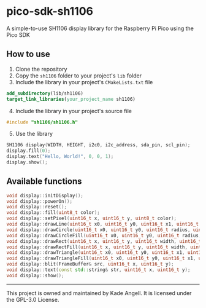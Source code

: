 # pico-sdk-sh1106
A simple-to-use SH1106 display library for the Raspberry Pi Pico using the Pico SDK

## How to use
1. Clone the repository
2. Copy the `sh1106` folder to your project's `lib` folder
3. Include the library in your project's `CMakeLists.txt` file
```cmake
add_subdirectory(lib/sh1106)
target_link_libraries(your_project_name sh1106)
```

4. Include the library in your project's source file
```cpp
#include "sh1106/sh1106.h"
```

5. Use the library
```cpp
SH1106 display(WIDTH, HEIGHT, i2c0, i2c_address, sda_pin, scl_pin);
display.fill(0);
display.text("Hello, World!", 0, 0, 1);
display.show();
```

## Available functions
```cpp
void display::initDisplay();
void display::powerOn();
void display::reset();
void display::fill(uint8_t color);
void display::setPixel(uint16_t x, uint16_t y, uint8_t color);
void display::drawLine(uint16_t x0, uint16_t y0, uint16_t x1, uint16_t y1, uint8_t color);
void display::drawCircle(uint16_t x0, uint16_t y0, uint16_t radius, uint8_t color);
void display::drawCircleFill(uint16_t x0, uint16_t y0, uint16_t radius, uint8_t color);
void display::drawRect(uint16_t x, uint16_t y, uint16_t width, uint16_t height, uint8_t color);
void display::drawRectFill(uint16_t x, uint16_t y, uint16_t width, uint16_t height, uint8_t color);
void display::drawTriangle(uint16_t x0, uint16_t y0, uint16_t x1, uint16_t y1, uint16_t x2, uint16_t y2, uint8_t color);
void display::drawTriangleFill(uint16_t x0, uint16_t y0, uint16_t x1, uint16_t y1, uint16_t x2, uint16_t y2, uint8_t color);
void display::blit(FrameBuffer& src, uint16_t x, uint16_t y);
void display::text(const std::string& str, uint16_t x, uint16_t y);
void display::show();
```

<hr />

This project is owned and maintained by Kade Angell. It is licensed under the GPL-3.0 License.